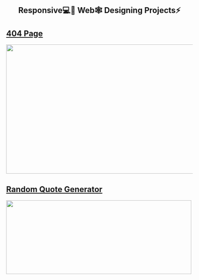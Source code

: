 <h2 align="center">
	Responsive💻📱 Web🕸 Designing Projects⚡
</h2>

## [404 Page](https://abhiramready.github.io/Responsive-Web/404-not-found-master/index.html)
<img src="https://github.com/abhiramready/Responsive-Web/blob/master/images/404.PNG" height="350" width="600">

## [Random Quote Generator](https://codepen.io/abhiram_reddy/full/MWwbQMV)
<img src="https://github.com/abhiramready/Responsive-Web/blob/master/images/quote.PNG" height="200" width="500">

